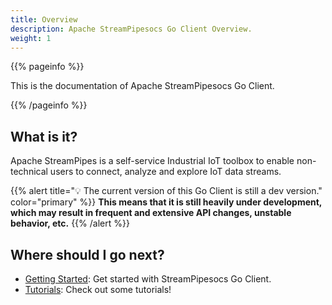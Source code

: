 ```yaml
---
title: Overview
description: Apache StreamPipesocs Go Client Overview.
weight: 1
---
```

<!--
  // Licensed to the Apache Software Foundation (ASF) under one or more
  // contributor license agreements.  See the NOTICE file distributed with
  // this work for additional information regarding copyright ownership.
  // The ASF licenses this file to You under the Apache License, Version 2.0
  // (the "License"); you may not use this file except in compliance with
  // the License.  You may obtain a copy of the License at
  //
  //    http://www.apache.org/licenses/LICENSE-2.0
  //
  // Unless required by applicable law or agreed to in writing, software
  // distributed under the License is distributed on an "AS IS" BASIS,
  // WITHOUT WARRANTIES OR CONDITIONS OF ANY KIND, either express or implied.
  // See the License for the specific language governing permissions and
  // limitations under the License.
  //
  -->

{{% pageinfo %}}

This is the documentation of Apache StreamPipesocs Go Client.

{{% /pageinfo %}}

## What is it?

Apache StreamPipes is a self-service Industrial IoT toolbox to enable non-technical users to connect, analyze and explore IoT data streams.


{{% alert title="💡 The current version of this Go Client is still a dev version." color="primary" %}}
**This means that it is still heavily under development, which may result in frequent and extensive API changes, unstable behavior, etc.**
{{% /alert %}}

## Where should I go next?

- [Getting Started](/docs/getting-started/): Get started with StreamPipesocs Go Client.
- [Tutorials](/docs/tutorials/): Check out some tutorials!
